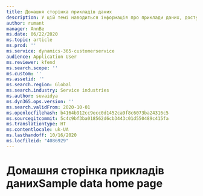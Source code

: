 ```yaml
---
title: Домашня сторінка прикладів даних
description: У цій темі наводиться інформація про приклади даних, доступні в Dynamics 365 Project Operations.
author: rumant
manager: AnnBe
ms.date: 06/22/2020
ms.topic: article
ms.prod: ''
ms.service: dynamics-365-customerservice
audience: Application User
ms.reviewer: kfend
ms.search.scope: ''
ms.custom: ''
ms.assetid: ''
ms.search.region: Global
ms.search.industry: Service industries
ms.author: suvaidya
ms.dyn365.ops.version: ''
ms.search.validFrom: 2020-10-01
ms.openlocfilehash: b4164b912cc9ecc0d1452ca9f8c6073ba24316c5
ms.sourcegitcommit: 5c4c9bf3ba018562d6cb3443c01d550489c415fa
ms.translationtype: HT
ms.contentlocale: uk-UA
ms.lasthandoff: 10/16/2020
ms.locfileid: "4086929"
---
```

# <a name="sample-data-home-page"></a><span data-ttu-id="a6249-103">Домашня сторінка прикладів даних</span><span class="sxs-lookup"><span data-stu-id="a6249-103">Sample data home page</span></span>
